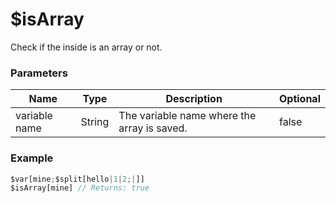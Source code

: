# $isArray
Check if the inside is an array or not.

### Parameters
| Name           | Type                | Description                                  | Optional |
| -------------- | ------------------- | -------------------------------------------- | -------- |
| variable name  | String              | The variable name where the array is saved.  | false    |

### Example
```js
$var[mine;$split[hello|1|2;|]]
$isArray[mine] // Returns: true
```